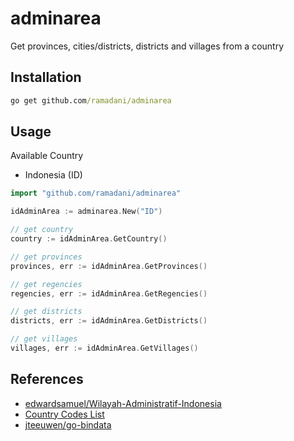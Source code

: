# adminarea

Get provinces, cities/districts, districts and villages from a country

## Installation

```cmd
go get github.com/ramadani/adminarea
```

## Usage

Available Country
- Indonesia (ID)

```go
import "github.com/ramadani/adminarea"

idAdminArea := adminarea.New("ID")

// get country
country := idAdminArea.GetCountry()

// get provinces
provinces, err := idAdminArea.GetProvinces()

// get regencies
regencies, err := idAdminArea.GetRegencies()

// get districts
districts, err := idAdminArea.GetDistricts()

// get villages
villages, err := idAdminArea.GetVillages()
```

## References

* [edwardsamuel/Wilayah-Administratif-Indonesia](https://github.com/edwardsamuel/Wilayah-Administratif-Indonesia)
* [Country Codes List](https://www.nationsonline.org/oneworld/country_code_list.htm)
* [jteeuwen/go-bindata](https://github.com/jteeuwen/go-bindata)